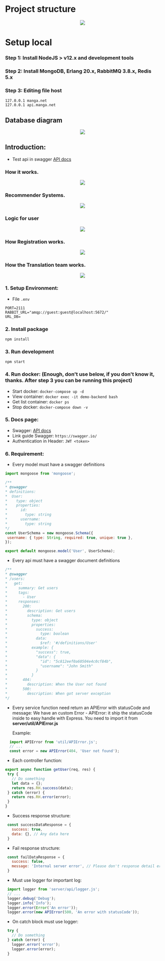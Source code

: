# Project structure


<p align="center">
  <img src="https://i.imgur.com/QBDrq5w.png">
</p>


# Setup local
### Step 1: Install NodeJS > v12.x and development tools
### Step 2: Install MongoDB, Erlang 20.x, RabbitMQ 3.8.x, Redis 5.x
### Step 3: Editing file host
````
127.0.0.1 manga.net
127.0.0.1 api.manga.net
````

## Database diagram

<p align="center">
  <img src="https://github.com/onepiecehung/MBE/blob/develop/database/mongo/design/manga.png">
</p>


## Introduction: 
- Test api in swagger [API docs](http://api.manga.net:2111/doccuments)

### How it works.

<p align="center">
  <img src="https://github.com/onepiecehung/MBE/blob/develop/logic/Image/HighLevelDesign.png">
</p>


### Recommender Systems.

<p align="center">
  <img src="https://github.com/onepiecehung/MBE/blob/develop/logic/Image/RecommenderSystems.png">
</p>


### Logic for user

<p align="center">
  <img src="https://github.com/onepiecehung/MBE/blob/develop/logic/Image/Introduction.png">
</p>

### How Registration works.

<p align="center">
  <img src="https://github.com/onepiecehung/MBE/blob/develop/logic/Image/Register.png">
</p>


### How the Translation team works.

<p align="center">
  <img src="https://github.com/onepiecehung/MBE/blob/develop/logic/Image/TeamLeader.png">
</p>

### 1. Setup Environment:
  - File `.env`
````
PORT=2111
RABBIT_URL="amqp://guest:guest@localhost:5672/"
URL_DB=
````
### 2. Install package
`npm install`
### 3. Run development
`npm start`
### 4. Run docker: (Enough, don't use below, if you don't know it, thanks. After step 3 you can be running this project)
- Start docker:
`docker-compose up -d`
- View container:
`docker exec -it demo-backend bash`
- Get list container:
`docker ps`
- Stop docker:
`docker-compose down -v`
### 5. Docs page:
- Swagger:
[API docs](http://localhost:3001/api-docs)
- Link guide Swagger: `https://swagger.io/`
- Authentication in Header: `JWT <token>`
### 6. Requirement:

 - Every model must have a swagger definitions
 ````js
import mongoose from 'mongoose';

/**
 * @swagger
 * definitions:
 *  User:
 *    type: object
 *    properties:
 *      id:
 *        type: string
 *      username:
 *        type: string
 */
const UserSchema = new mongoose.Schema({
  username: { type: String, required: true, unique: true },
});

export default mongoose.model('User', UserSchema);
````
 - Every api must have a swagger document definitions
 ````js
/**
 * @swagger
 * /users:
 *   get:
 *     summary: Get users
 *     tags:
 *       - User
 *     responses:
 *       200:
 *         description: Get users
 *         schema:
 *           type: object
 *           properties:
 *             success:
 *               type: boolean
 *             data:
 *               $ref: '#/definitions/User'
 *           example: {
 *             "success": true,
 *             "data": {
 *               "id": "5c812eef0a60504e4c0cf84b",
 *               "username": "John Smith"
 *             }
 *           }
 *       404:
 *         description: When the User not found
 *       500:
 *         description: When got server exception
 */
````
 - Every service function need return an APIError with statusCode and message:
   We have an custom Error - APIError: it ship the statusCode inside to easy handle with Express.
   You need to import it from **server/util/APIError.js**
   
   Example:
 ````js
   import APIError from 'util/APIError.js';
   // ...
   const error = new APIError(404, 'User not found');
 ````
 
 - Each controller function:
 
 ````js
export async function getUser(req, res) {
  try {
    // Do something
    let data = {};
    return res.RH.success(data);
  } catch (error) {
    return res.RH.error(error);
  }
}
 ````
 - Success response structure:
 
 ````js
  const successDataResponse = {
    success: true,
    data: {}, // Any data here
  }
 ````
  - Fail response structure:
  
  ````js
   const failDataResponse = {
     success: false,
     message: 'Internal server error', // Please don't response detail error to client
   }
  ````
 
 - Must use logger for important log:
 
 ````js
  import logger from 'server/api/logger.js';
  // ...
  logger.debug('Debug');
  logger.info('Info');
  logger.error(Error('An error'));
  logger.error(new APIError(500, 'An error with statusCode'));
 ````
  - On catch block must use logger:
  
  ````js
   try {
     // Do something
   } catch (error) {
     logger.error('error');
     logger.error(error);
   }
  ````
